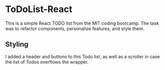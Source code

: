# ToDoList-React

This is a simple React TODO list from the MIT coding bootcamp. The task was to refactor components, personalize features, and style them.

## Styling

I added a header and buttons to this Todo list, as well as a scroller in case the list of Todos overflows the wrapper.
